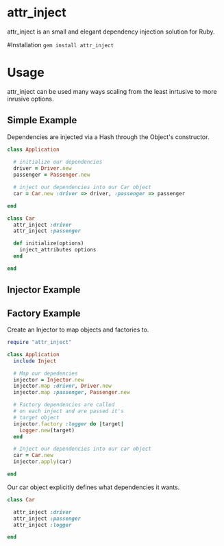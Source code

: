# attr\_inject

attr\_inject is an small and elegant dependency injection solution for Ruby.

#Installation
`gem install attr_inject`

# Usage
attr\_inject can be used many ways scaling from the least inrtusive to more inrusive options. 

## Simple Example
Dependencies are injected via a Hash through the Object's constructor.

~~~ ruby
class Application
  
  # initialize our dependencies
  driver = Driver.new
  passenger = Passenger.new

  # inject our dependencies into our Car object
  car = Car.new :driver => driver, :passenger => passenger

end
~~~

~~~ ruby
class Car
  attr_inject :driver
  attr_inject :passenger

  def initialize(options)
    inject_attributes options
  end

end
~~~

## Injector Example
## Factory Example

Create an Injector to map objects and factories to.

~~~ ruby
require "attr_inject"

class Application
  include Inject

  # Map our depedencies
  injector = Injector.new
  injector.map :driver, Driver.new
  injector.map :passenger, Passenger.new

  # Factory dependencies are called
  # on each inject and are passed it's
  # target object
  injector.factory :logger do |target|
    Logger.new(target)
  end

  # Inject our dependencies into our car object
  car = Car.new
  injector.apply(car)

end
~~~

Our car object explicitly defines what dependencies it wants.

~~~ ruby
class Car

  attr_inject :driver
  attr_inject :passenger
  attr_inject :logger

end
~~~
